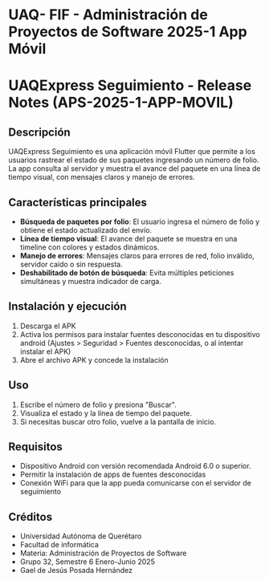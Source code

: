# UAQ- FIF - Administración de Proyectos de Software 2025-1 App Móvil

# UAQExpress Seguimiento - Release Notes (APS-2025-1-APP-MOVIL)

## Descripción
UAQExpress Seguimiento es una aplicación móvil Flutter que permite a los usuarios rastrear el estado de sus paquetes ingresando un número de folio. La app consulta al servidor y muestra el avance del paquete en una línea de tiempo visual, con mensajes claros  y manejo de errores.

## Características principales
- **Búsqueda de paquetes por folio**: El usuario ingresa el número de folio y obtiene el estado actualizado del envío.
- **Línea de tiempo visual**: El avance del paquete se muestra en una timeline con colores y estados dinámicos.
- **Manejo de errores**: Mensajes claros para errores de red, folio inválido, servidor caído o sin respuesta.
- **Deshabilitado de botón de búsqueda**: Evita múltiples peticiones simultáneas y muestra indicador de carga.

## Instalación y ejecución
1. Descarga el APK
2. Activa los permisos para instalar fuentes desconocidas en tu dispositivo android (Ajustes > Seguridad > Fuentes desconocidas, o al intentar instalar el APK)
3. Abre el archivo APK y concede la instalación


## Uso
1. Escribe el número de folio y presiona "Buscar".
2. Visualiza el estado y la línea de tiempo del paquete.
3. Si necesitas buscar otro folio, vuelve a la pantalla de inicio.

## Requisitos
- Dispositivo Android con versión recomendada Android 6.0 o superior.
- Permitir la instalación de apps de fuentes desconocidas
- Conexión WiFi para que la app pueda comunicarse con el servidor de seguimiento

## Créditos
- Universidad Autónoma de Querétaro
- Facultad de informática
- Materia: Administración de Proyectos de Software
- Grupo 32, Semestre 6 Enero-Junio 2025
- Gael de Jesús Posada Hernández